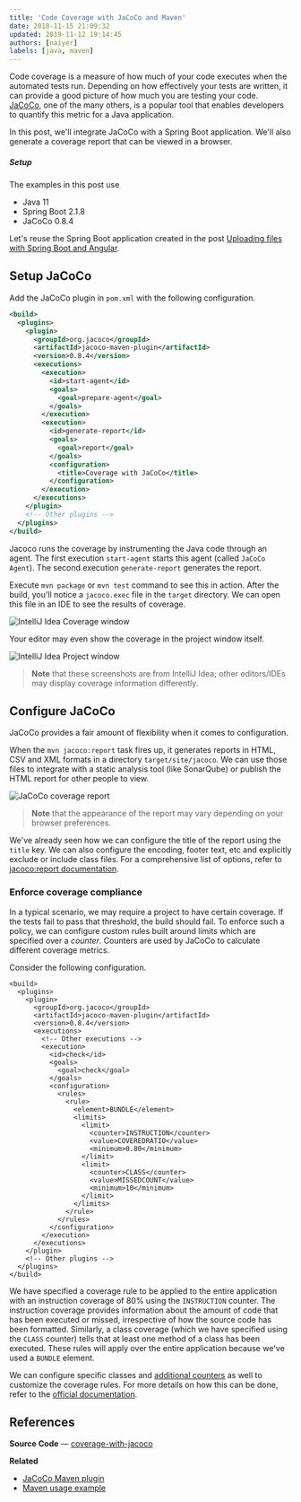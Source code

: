 ```yaml
---
title: 'Code Coverage with JaCoCo and Maven'
date: 2018-11-15 21:09:32
updated: 2019-11-12 19:14:45
authors: [naiyer]
labels: [java, maven]
---
```


Code coverage is a measure of how much of your code executes when the automated tests run. Depending on how effectively your tests are written, it can provide a good picture of how much you are testing your code. [JaCoCo](https://www.jacoco.org/jacoco/), one of the many others, is a popular tool that enables developers to quantify this metric for a Java application. 

In this post, we'll integrate JaCoCo with a Spring Boot application. We'll also generate a coverage report that can be viewed in a browser.

##### Setup

The examples in this post use

- Java 11
- Spring Boot 2.1.8
- JaCoCo 0.8.4 

Let's reuse the Spring Boot application created in the post [Uploading files with Spring Boot and Angular](/blog/2018/09/09/uploading-files-with-spring-boot-and-angular/).

## Setup JaCoCo

Add the JaCoCo plugin in `pom.xml` with the following configuration.

```xml
<build>
  <plugins>
    <plugin>
      <groupId>org.jacoco</groupId>
      <artifactId>jacoco-maven-plugin</artifactId>
      <version>0.8.4</version>
      <executions>
        <execution>
          <id>start-agent</id>
          <goals>
            <goal>prepare-agent</goal>
          </goals>
        </execution>
        <execution>
          <id>generate-report</id>
          <goals>
            <goal>report</goal>
          </goals>
          <configuration>
            <title>Coverage with JaCoCo</title>
          </configuration>
        </execution>
      </executions>
    </plugin>
    <!-- Other plugins -->
  </plugins>
</build>
```

Jacoco runs the coverage by instrumenting the Java code through an agent. The first execution `start-agent` starts this agent (called `JaCoCo Agent`). The second execution `generate-report` generates the report.

Execute `mvn package` or `mvn test` command to see this in action. After the build, you'll notice a `jacoco.exec` file in the `target` directory. We can open this file in an IDE to see the results of coverage.

![IntelliJ Idea Coverage window](./images/2018-11-15-code-coverage-with-jacoco-and-maven-01.png)

Your editor may even show the coverage in the project window itself.

![IntelliJ Idea Project window](./images/2018-11-15-code-coverage-with-jacoco-and-maven-02.png)

> **Note** that these screenshots are from IntelliJ Idea; other editors/IDEs may display coverage information differently.

## Configure JaCoCo

JaCoCo provides a fair amount of flexibility when it comes to configuration. 

When the `mvn jacoco:report` task fires up, it generates reports in HTML, CSV and XML formats in a directory `target/site/jacoco`. We can use those files to integrate with a static analysis tool (like SonarQube) or publish the HTML report for other people to view.

![JaCoCo coverage report](./images/2018-11-15-code-coverage-with-jacoco-and-maven-03.png)

> **Note** that the appearance of the report may vary depending on your browser preferences.

We've already seen how we can configure the title of the report using the `title` key. We can also configure the encoding, footer text, etc and explicitly exclude or include class files. For a comprehensive list of options, refer to [jacoco:report documentation](https://www.jacoco.org/jacoco/trunk/doc/report-mojo.html).

### Enforce coverage compliance

In a typical scenario, we may require a project to have certain coverage. If the tests fail to pass that threshold, the build should fail. To enforce such a policy, we can configure custom rules built around limits which are specified over a *counter*. Counters are used by JaCoCo to calculate different coverage metrics.

Consider the following configuration.

```xml{15-31}
<build>
  <plugins>
    <plugin>
      <groupId>org.jacoco</groupId>
      <artifactId>jacoco-maven-plugin</artifactId>
      <version>0.8.4</version>
      <executions>
        <!-- Other executions -->
        <execution>
          <id>check</id>
          <goals>
            <goal>check</goal>
          </goals>
          <configuration>
            <rules>
              <rule>
                <element>BUNDLE</element>
                <limits>
                  <limit>
                    <counter>INSTRUCTION</counter>
                    <value>COVEREDRATIO</value>
                    <minimum>0.80</minimum>
                  </limit>
                  <limit>
                    <counter>CLASS</counter>
                    <value>MISSEDCOUNT</value>
                    <minimum>10</minimum>
                  </limit>
                </limits>
              </rule>
            </rules>
          </configuration>
        </execution>
      </executions>
    </plugin>
    <!-- Other plugins -->
  </plugins>
</build>
```

We have specified a coverage rule to be applied to the entire application with an instruction coverage of 80% using the `INSTRUCTION` counter. The instruction coverage provides information about the amount of code that has been executed or missed, irrespective of how the source code has been formatted. Similarly, a class coverage (which we have specified using the `CLASS` counter) tells that at least one method of a class has been executed. These rules will apply over the entire application because we've used a `BUNDLE` element.

We can configure specific classes and [additional counters](https://www.jacoco.org/jacoco/trunk/doc/counters.html) as well to customize the coverage rules. For more details on how this can be done, refer to the [official documentation](https://www.jacoco.org/jacoco/trunk/doc/index.html).

## References

**Source Code** &mdash; [coverage-with-jacoco](https://gitlab.com/mflash/java-guides/-/tree/master/coverage-with-jacoco)

**Related**
- [JaCoCo Maven plugin](https://www.eclemma.org/jacoco/trunk/doc/maven.html)
- [Maven usage example](https://www.eclemma.org/jacoco/trunk/doc/examples/build/pom.xml)
